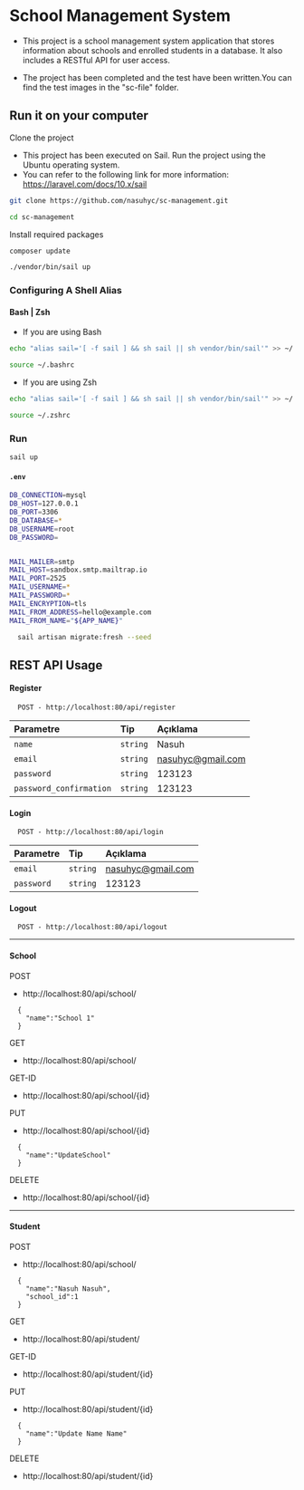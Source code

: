 
# School Management System

- This project is a school management system application that stores information about schools and enrolled students in a database. It also includes a RESTful API for user access.

- The project has been completed and the test have been written.You can find the test images in the "sc-file" folder.

## Run it on your computer

Clone the project
- This project has been executed on Sail. Run the project using the Ubuntu operating system.
- You can refer to the following link for more information: https://laravel.com/docs/10.x/sail

```bash
git clone https://github.com/nasuhyc/sc-management.git
```
```bash
cd sc-management
```
Install required packages

```bash
composer update
```

```bash
./vendor/bin/sail up
```

### Configuring A Shell Alias

#### Bash | Zsh

- If you are using Bash

```bash
echo "alias sail='[ -f sail ] && sh sail || sh vendor/bin/sail'" >> ~/.bashrc
```
```bash
source ~/.bashrc
```


- If you are using Zsh

```bash
echo "alias sail='[ -f sail ] && sh sail || sh vendor/bin/sail'" >> ~/.zshrc
```
```bash
source ~/.zshrc
```

### Run
```bash
sail up
```


#### `.env`
```bash
DB_CONNECTION=mysql
DB_HOST=127.0.0.1
DB_PORT=3306
DB_DATABASE=*
DB_USERNAME=root
DB_PASSWORD=


MAIL_MAILER=smtp
MAIL_HOST=sandbox.smtp.mailtrap.io
MAIL_PORT=2525
MAIL_USERNAME=*
MAIL_PASSWORD=*
MAIL_ENCRYPTION=tls
MAIL_FROM_ADDRESS=hello@example.com
MAIL_FROM_NAME="${APP_NAME}"

```


```bash
  sail artisan migrate:fresh --seed
```

## REST API Usage


#### Register
```http
  POST - http://localhost:80/api/register

```

| Parametre | Tip     | Açıklama                |
| :-------- | :------- | :------------------------- |
| `name` | `string` | Nasuh |
| `email` | `string` | nasuhyc@gmail.com |
| `password` | `string` | 123123 |
| `password_confirmation` | `string` | 123123 |

#### Login

```http
  POST - http://localhost:80/api/login
```

| Parametre | Tip     | Açıklama                |
| :-------- | :------- | :------------------------- |
| `email` | `string` | nasuhyc@gmail.com |
| `password` | `string` | 123123 |


#### Logout

```http
  POST - http://localhost:80/api/logout
```

----

#### School
POST
- http://localhost:80/api/school/
```http
  {
    "name":"School 1"
  }
```
GET
- http://localhost:80/api/school/

GET-ID
- http://localhost:80/api/school/{id}

PUT
- http://localhost:80/api/school/{id}
```http
  {
    "name":"UpdateSchool"
  }
```
DELETE
- http://localhost:80/api/school/{id}

----
#### Student

POST
- http://localhost:80/api/school/
```http
  {
    "name":"Nasuh Nasuh",
    "school_id":1
  }
```
GET
- http://localhost:80/api/student/

GET-ID
- http://localhost:80/api/student/{id}

PUT
- http://localhost:80/api/student/{id}
```http
  {
    "name":"Update Name Name"
  }
```
DELETE
- http://localhost:80/api/student/{id}
  
